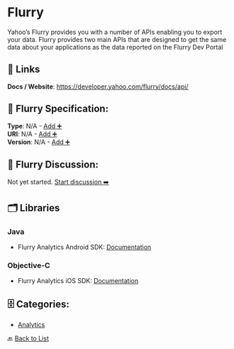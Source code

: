 # Flurry

Yahoo’s Flurry provides you with a number of APIs enabling you to export your data. Flurry provides two main APIs that are designed to get the same data about your applications as the data reported on the Flurry Dev Portal

##  🔗 Links
**Docs / Website**: https://developer.yahoo.com/flurry/docs/api/

## 🧬 Flurry Specification:
**Type**: N/A - [Add ➕](https://github.com/apis-list/apis-list/edit/main/apis.yaml#L6911)  
**URI**: N/A - [Add ➕](https://github.com/apis-list/apis-list/edit/main/apis.yaml#L6911)  
**Version**: N/A - [Add ➕](https://github.com/apis-list/apis-list/edit/main/apis.yaml#L6911)

## 💬 Flurry Discussion:
Not yet started. [Start discussion ➡️](https://github.com/apis-list/apis-list/discussions/new)

## 🗂️ Libraries
### Java
- Flurry Analytics Android SDK: [Documentation](https://developer.yahoo.com/flurry/docs/analytics/gettingstarted/android/)
### Objective-C
- Flurry Analytics iOS SDK: [Documentation](https://developer.yahoo.com/flurry/docs/analytics/gettingstarted/ios/)


## 🗄️ Categories:
- [Analytics](https://github.com/apis-list/apis-list#analytics-)

🔙  [Back to List](https://github.com/apis-list/apis-list)
